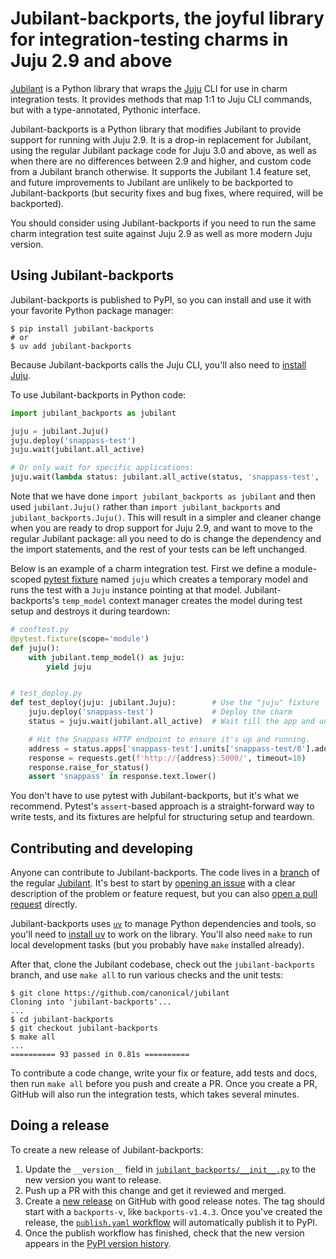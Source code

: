 # Jubilant-backports, the joyful library for integration-testing charms in Juju 2.9 and above

[Jubilant](https://canonical-jubilant.readthedocs-hosted.com) is a Python library that wraps the [Juju](https://juju.is/) CLI for use in charm integration tests. It provides methods that map 1:1 to Juju CLI commands, but with a type-annotated, Pythonic interface.

Jubilant-backports is a Python library that modifies Jubilant to provide support for running with Juju 2.9. It is a drop-in replacement for Jubilant, using the regular Jubilant package code for Juju 3.0 and above, as well as when there are no differences between 2.9 and higher, and custom code from a Jubilant branch otherwise. It supports the Jubilant 1.4 feature set, and future improvements to Jubilant are unlikely to be backported to Jubilant-backports (but security fixes and bug fixes, where required, will be backported).

You should consider using Jubilant-backports if you need to run the same charm integration test suite against Juju 2.9 as well as more modern Juju version.

## Using Jubilant-backports

Jubilant-backports is published to PyPI, so you can install and use it with your favorite Python package manager:

```
$ pip install jubilant-backports
# or
$ uv add jubilant-backports
```

Because Jubilant-backports calls the Juju CLI, you'll also need to [install Juju](https://documentation.ubuntu.com/juju/2.9/howto/manage-juju/index.html#install-juju).

To use Jubilant-backports in Python code:

```python
import jubilant_backports as jubilant

juju = jubilant.Juju()
juju.deploy('snappass-test')
juju.wait(jubilant.all_active)

# Or only wait for specific applications:
juju.wait(lambda status: jubilant.all_active(status, 'snappass-test', 'another-app'))
```

Note that we have done `import jubilant_backports as jubilant` and then used `jubilant.Juju()` rather than `import jubilant_backports` and `jubilant_backports.Juju()`. This will result in a simpler and cleaner change when you are ready to drop support for Juju 2.9, and want to move to the regular Jubilant package: all you need to do is change the dependency and the import statements, and the rest of your tests can be left unchanged.

Below is an example of a charm integration test. First we define a module-scoped [pytest fixture](https://docs.pytest.org/en/stable/explanation/fixtures.html) named `juju` which creates a temporary model and runs the test with a `Juju` instance pointing at that model. Jubilant-backports's `temp_model` context manager creates the model during test setup and destroys it during teardown:

```python
# conftest.py
@pytest.fixture(scope='module')
def juju():
    with jubilant.temp_model() as juju:
        yield juju


# test_deploy.py
def test_deploy(juju: jubilant.Juju):        # Use the "juju" fixture  # type: ignore
    juju.deploy('snappass-test')             # Deploy the charm
    status = juju.wait(jubilant.all_active)  # Wait till the app and unit are 'active'

    # Hit the Snappass HTTP endpoint to ensure it's up and running.
    address = status.apps['snappass-test'].units['snappass-test/0'].address
    response = requests.get(f'http://{address}:5000/', timeout=10)
    response.raise_for_status()
    assert 'snappass' in response.text.lower()
```

You don't have to use pytest with Jubilant-backports, but it's what we recommend. Pytest's `assert`-based approach is a straight-forward way to write tests, and its fixtures are helpful for structuring setup and teardown.


## Contributing and developing

Anyone can contribute to Jubilant-backports. The code lives in a [branch](https://github.com/canonical/jubilant/tree/jubilant-backports) of the regular [Jubilant](https://github.com/canonical/jubilant). It's best to start by [opening an issue](https://github.com/canonical/jubilant/issues) with a clear description of the problem or feature request, but you can also [open a pull request](https://github.com/canonical/jubilant/pulls) directly.

Jubilant-backports uses [`uv`](https://docs.astral.sh/uv/) to manage Python dependencies and tools, so you'll need to [install uv](https://docs.astral.sh/uv/#installation) to work on the library. You'll also need `make` to run local development tasks (but you probably have `make` installed already).

After that, clone the Jubilant codebase, check out the `jubilant-backports` branch, and use `make all` to run various checks and the unit tests:

```
$ git clone https://github.com/canonical/jubilant
Cloning into 'jubilant-backports'...
...
$ cd jubilant-backports
$ git checkout jubilant-backports
$ make all
...
========== 93 passed in 0.81s ==========
```

To contribute a code change, write your fix or feature, add tests and docs, then run `make all` before you push and create a PR. Once you create a PR, GitHub will also run the integration tests, which takes several minutes.

## Doing a release

To create a new release of Jubilant-backports:

1. Update the `__version__` field in [`jubilant_backports/__init__.py`](https://github.com/canonical/jubilant/blob/main/jubilant_backports/__init__.py) to the new version you want to release.
2. Push up a PR with this change and get it reviewed and merged.
3. Create a [new release](https://github.com/canonical/jubilant/releases/new) on GitHub with good release notes. The tag should start with a `backports-v`, like `backports-v1.4.3`. Once you've created the release, the [`publish.yaml` workflow](https://github.com/canonical/jubilant/blob/main/.github/workflows/publish.yaml) will automatically publish it to PyPI.
4. Once the publish workflow has finished, check that the new version appears in the [PyPI version history](https://pypi.org/project/jubilant-backports/#history).
